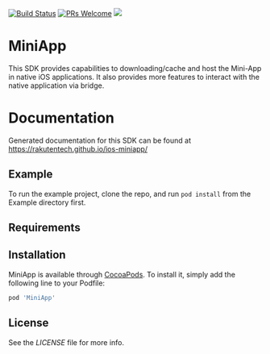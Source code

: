 [![Build Status](https://travis-ci.org/rakutentech/ios-miniapp.svg?branch=master)](https://travis-ci.org/rakutentech/ios-miniapp)
[![PRs Welcome](https://img.shields.io/badge/PRs-welcome-brightgreen.svg?style=flat-square)](http://makeapullrequest.com)
<a href="https://opensource.org/licenses/MIT">
  <img src="https://img.shields.io/badge/License-MIT-yellow.svg" />
</a>

# MiniApp

This SDK provides capabilities to downloading/cache and host the Mini-App in native iOS applications. It also provides more features to interact with the native application via bridge.

# Documentation

Generated documentation for this SDK can be found at https://rakutentech.github.io/ios-miniapp/

## Example

To run the example project, clone the repo, and run `pod install` from the Example directory first.

## Requirements

## Installation

MiniApp is available through [CocoaPods](https://cocoapods.org). To install
it, simply add the following line to your Podfile:

```ruby
pod 'MiniApp'
```

## License

See the *LICENSE* file for more info.